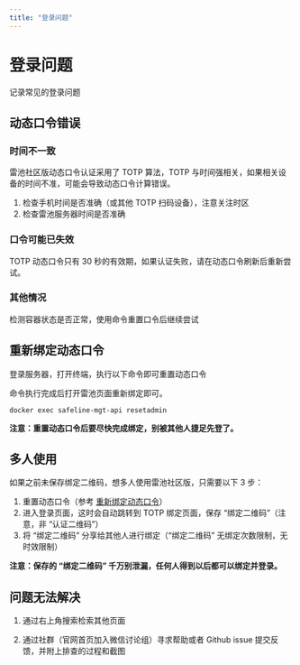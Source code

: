```yaml
---
title: "登录问题"
---
```


# 登录问题

记录常见的登录问题

## 动态口令错误

### 时间不一致

雷池社区版动态口令认证采用了 TOTP 算法，TOTP 与时间强相关，如果相关设备的时间不准，可能会导致动态口令计算错误。

1. 检查手机时间是否准确（或其他 TOTP 扫码设备），注意关注时区
2. 检查雷池服务器时间是否准确

### 口令可能已失效

TOTP 动态口令只有 30 秒的有效期，如果认证失败，请在动态口令刷新后重新尝试。

### 其他情况

检测容器状态是否正常，使用命令重置口令后继续尝试

## 重新绑定动态口令

登录服务器，打开终端，执行以下命令即可重置动态口令

命令执行完成后打开雷池页面重新绑定即可。

```
docker exec safeline-mgt-api resetadmin
```

**注意：重置动态口令后要尽快完成绑定，别被其他人捷足先登了。**

## 多人使用

如果之前未保存绑定二维码，想多人使用雷池社区版，只需要以下 3 步：

1. 重置动态口令（参考 [重新绑定动态口令](#重新绑定动态口令)）
2. 进入登录页面，这时会自动跳转到 TOTP 绑定页面，保存 “绑定二维码”（注意，非 “认证二维码”）
3. 将 “绑定二维码” 分享给其他人进行绑定（“绑定二维码” 无绑定次数限制，无时效限制）

**注意：保存的 “绑定二维码” 千万别泄漏，任何人得到以后都可以绑定并登录。**

## 问题无法解决

1. 通过右上角搜索检索其他页面

2. 通过社群（官网首页加入微信讨论组）寻求帮助或者 Github issue 提交反馈，并附上排查的过程和截图
